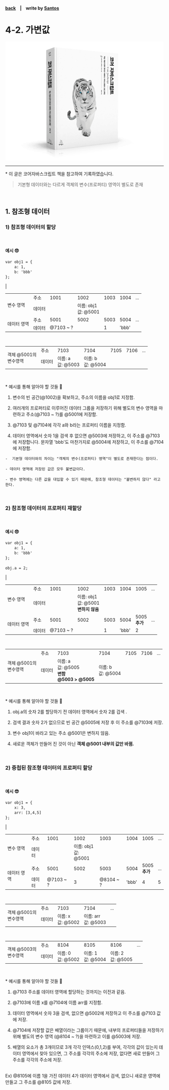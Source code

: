 <p>

#### [back](../../../README.md) &nbsp;&nbsp; | &nbsp;&nbsp; write by [Santos](https://github.com/SangchoKim)

</p>

# 4-2. 가변값

<p align="center">
    <img src="../../../image/main.png">
</p>

---
<p> * 이 글은 코어자바스크립트 책을 참고하여 기록하였습니다. </p>

> 기본형 데이터와는 다르게 객체의 변수(프로퍼티) 영역이 별도로 존재

</br>

## 1. 참조형 데이터

### 1) 참조형  데이터의 할당 
</br>

#### 예시 😎

```
var obj1 = {
    a: 1,
    b: 'bbb'
};
```

|<table>
  <tr>
    <td rowspan="2">변수 영역</td>
    <td>주소</td>
    <td>1001</td>
    <td>1002</td>
    <td>1003</td>
    <td>1004</td>
    <td>...</td>
  </tr>
  <tr>
    <td>데이터</td>
    <td></td>
    <td>이름: obj1</br>값: @5001</td>
    <td></td>
    <td></td>
    <td></td>
  </tr>
  <tr>
    <td rowspan="2">데이터 영역</td>
    <td>주소</td>
    <td>5001</td>
    <td>5002</td>
    <td>5003</td>
    <td>5004</td>
    <td>...</td>
  </tr>
  <tr>
    <td>데이터</td>
    <td>@7103 ~ ?</td>
    <td></td>
    <td>1</td>
    <td>'bbb'</td>
    <td></td>
  </tr>
</table>
</br>
<table>
  <tr>
    <td rowspan="2">객체 @5001의 </br>변수영역</td>
    <td>주소</td>
    <td>7103</td>
    <td>7104</td>
    <td>7105</td>
    <td>7106</td>
    <td>...</td>
  </tr>
  <tr>
    <td>데이터</td>
    <td>이름: a</br>값: @5003</td>
    <td>이름: b</br>값: @5004</td>
    <td></td>
    <td></td>
    <td></td>
  </tr>
</table>
</br>

 <p> * 예시를 통해 알아야 할 것들 🤔 </p>

 1. 변수의 빈 공간(@1002)을 확보하고, 주소의 이름을 obj1로 지정함.
 2. 여러개의 프로퍼티로 이루어진 데이터 그룹을 저장하기 위해 별도의 변수 영역을 마련하고 주소(@7103 ~ ?)를 @5001에 저장함.
 3. @7103 및 @7104에 각각 a와 b라는 프로퍼티 이름을 지정함.

 4. 데이터 영역에서 숫자 1을 검색 후 없으면 @5003에 저장하고, 이 주소를 @7103에 저장합니다. 문자열 'bbb'도 마찬가지로 @5004에 저장하고, 이 주소를 @7104에 저장함.

```
-  기본형 데이터와의 차이는 "객체의 변수(프로퍼티) 영역"이 별도로 존재한다는 점이다.

- 데이터 영역에 저장된 값은 모두 불변값이다.

- 변수 영역에는 다른 값을 대입할 수 있기 때문에, 참조형 데이터는 "불변하지 않다" 라고 한다. 
```
</br>

### 2) 참조형  데이터의 프로퍼티 재할당
</br>

#### 예시 😎

```
var obj1 = {
    a: 1,
    b: 'bbb'
};

obj.a = 2;
```
|<table>
  <tr>
    <td rowspan="2">변수 영역</td>
    <td>주소</td>
    <td>1001</td>
    <td>1002</td>
    <td>1003</td>
    <td>1004</td>
    <td>1005</td>
    <td>...</td>
  </tr>
  <tr>
    <td>데이터</td>
    <td></td>
    <td>이름: obj1</br>값: @5001</br><strong>변하지 않음</strong></td>
    <td></td>
    <td></td>
    <td></td>
  </tr>
  <tr>
    <td rowspan="2">데이터 영역</td>
    <td>주소</td>
    <td>5001</td>
    <td>5002</td>
    <td>5003</td>
    <td>5004</td>
    <td>5005</br><strong>추가</strong></td>
    <td>...</td>
  </tr>
  <tr>
    <td>데이터</td>
    <td>@7103 ~ ?</td>
    <td></td>
    <td>1</td>
    <td>'bbb'</td>
    <td>2</td>
    <td></td>
  </tr>
</table>
</br>
<table>
  <tr>
    <td rowspan="2">객체 @5001의 </br>변수영역</td>
    <td>주소</td>
    <td>7103</td>
    <td>7104</td>
    <td>7105</td>
    <td>7106</td>
    <td>...</td>
  </tr>
  <tr>
    <td>데이터</td>
    <td>이름: a</br>값: @5005 </br><strong>변함</br>@5003 > @5005</strong></td>
    <td>이름: b</br>값: @5004</td>
    <td></td>
    <td></td>
    <td></td>
  </tr>
</table>
</br>
 <p> * 예시를 통해 알아야 할 것들 🤔 </p>

 1. obj.a의 숫자 2를 할당하기 전 데이터 영역에서 숫자 2를 겁색 .
 2. 검색 결과 숫자 2가 없으므로 빈 공간 @5005에 저장 후 이 주소를 @7103에 저장.
 3. 변수 obj1이 바라고 있는 주소 @5001은 변하지 않음.

 4. 새로운 객체가 만들어 진 것이 아닌 <strong>객체 @5001 내부의 값만 바뀜.</strong>

</br>

 ### 2) 중첩된 참조형 데이터의 프로퍼티 할당
</br>

#### 예시 😎

```
var obj1 = {
    x: 3,
    arr: [3,4,5]
};
```
|<table>
  <tr>
    <td rowspan="2">변수 영역</td>
    <td>주소</td>
    <td>1001</td>
    <td>1002</td>
    <td>1003</td>
    <td>1004</td>
    <td>1005</td>
    <td>...</td>
  </tr>
  <tr>
    <td>데이터</td>
    <td></td>
    <td>이름: obj1</br>값: @5001</td>
    <td></td>
    <td></td>
    <td></td>
  </tr>
  <tr>
    <td rowspan="2">데이터 영역</td>
    <td>주소</td>
    <td>5001</td>
    <td>5002</td>
    <td>5003</td>
    <td>5004</td>
    <td>5005</br><strong>추가</strong></td>
    <td>...</td>
  </tr>
  <tr>
    <td>데이터</td>
    <td>@7103 ~ ?</td>
    <td>3</td>
    <td>@8104 ~ ?</td>
    <td>'bbb'</td>
    <td>4</td>
    <td>5</td>
  </tr>
</table>
</br>
<table>
  <tr>
    <td rowspan="2">객체 @5001의 </br>변수영역</td>
    <td>주소</td>
    <td>7103</td>
    <td>7104</td>
    <td>...</td>
  </tr>
  <tr>
    <td>데이터</td>
    <td>이름: x</br>값: @5002</td>
    <td>이름: arr</br>값: @5003</td>
    <td></td>
  </tr>
</table>
</br>
<table>
  <tr>
    <td rowspan="2">객체 @5003의 </br>변수영역</td>
    <td>주소</td>
    <td>8104</td>
    <td>8105</td>
    <td>8106</td>
    <td>...</td>
  </tr>
  <tr>
    <td>데이터</td>
    <td>이름: 0</br>값: @5002</td>
    <td>이름: 1</br>값: @5004</td>
    <td>이름: 2</br>값: @5005</td>
    <td></td>
  </tr>
</table>
</br>
 <p> * 예시를 통해 알아야 할 것들 🤔 </p>

 1. @7103 주소를 데이터 영역에 할당하는 것까지는 이전과 같음.
 2. @7103에 이름 x를 @7104에 이름 arr를 지정함.
 3. 데이터 영역에서 숫자 3을 검색, 없으면 @5002에 저장하고 이 주소를 @7103 값에 저장.

 4. @7104에 저장할 값은 배열이라는 그룹이기 때문에, 내부의 프로퍼티들을 저장하기 위해 별도의 변수 영역 (@8104 ~ ?)을 마련하고 이를 @5003에 저장.
 5. 배열의 요소가 총 3개이므로 3개 각각 인덱스(0,1,2)를 부여, 각각의 값이 있는지 데이터 영역에서 찾아 있으면, 그 주소를 각각의 주소에 저장, 없다면 새로 만들어 그 주소를 각각의 주소에 저장.  
 </br>
 Ex) @8105에 이름 1을 가진 데이터 4가 데이터 영역에서 검색, 없으니 새로운 영역에 만들고 그 주소를 @8105 값에 저장. 

